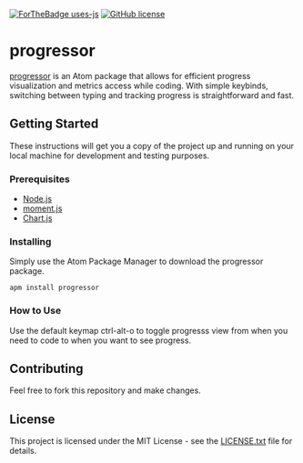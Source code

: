 [![ForTheBadge uses-js](http://ForTheBadge.com/images/badges/uses-js.svg)](http://ForTheBadge.com)
[![GitHub license](https://img.shields.io/github/license/Naereen/StrapDown.js.svg)](https://github.com/Naereen/StrapDown.js/blob/master/LICENSE)
# progressor

[progressor](https://atom.io/packages/progressor) is an Atom package that allows for efficient progress visualization and metrics access while coding. With simple keybinds, switching between typing and tracking progress is straightforward and fast.

## Getting Started

These instructions will get you a copy of the project up and running on your local machine for development and testing purposes. 

### Prerequisites

* [Node.js](https://nodejs.org/en/)
* [moment.js](https://momentjs.com/)
* [Chart.js](https://www.chartjs.org/)


### Installing

Simply use the Atom Package Manager to download the progressor package.

```
apm install progressor
```

### How to Use

Use the default keymap ctrl-alt-o to toggle progresss view from when you need to code to when you want to see progress.

## Contributing

Feel free to fork this repository and make changes.

## License

This project is licensed under the MIT License - see the [LICENSE.txt](LICENSE.txt) file for details.
